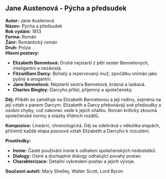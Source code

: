 ## Jane Austenová - Pýcha a předsudek

**Autor:** Jane Austenová  
**Název:** Pýcha a předsudek  
**Rok vydání:** 1813  
**Forma:** Román  
**Žánr:** Romantický román  
**Druh:** Próza  
**Hlavní postavy:**
- **Elizabeth Bennetová:** Druhá nejstarší z pěti sester Bennetových, inteligentní a nezávislá.
- **Fitzwilliam Darcy:** Bohatý a rezervovaný muž, zpočátku vnímán jako pyšný a arogantní.
- **Jane Bennetová:** Nejstarší sestra Bennetová, krásná a laskavá.
- **Charles Bingley:** Darcyho přítel, příjemný a společenský.

**Děj:** Příběh se zaměřuje na Elizabeth Bennetovou a její rodinu, zejména na její vztah s panem Darcym. Elizabeth a Darcy překonávají své předsudky a osobní chyby, což nakonec vede k jejich sňatku. Román kriticky zkoumá společenské normy a otázky třídních rozdílů.

**Kompozice:** Lineární, chronologická. Děj se odehrává v několika etapách, přičemž každá etapa posouvá vztah Elizabeth a Darcyho k rozuzlení.

**Prostředky:** 
- **Ironie:** Časté používání ironie k odhalení společenských nedostatků.
- **Dialogy:** Ostré a duchaplné dialogy odhalující povahy postav.
- **Charakterizace:** Detailní vykreslení postav a jejich vývoje.

**Současní autoři:** Mary Shelley, Walter Scott, Lord Byron
